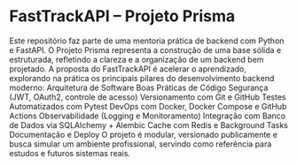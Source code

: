 # FastTrackAPI – Projeto Prisma
 Este repositório faz parte de uma mentoria prática de backend com Python e FastAPI. O Projeto Prisma representa a construção de uma base sólida e estruturada, refletindo a clareza e a organização de um backend bem projetado. A proposta do FastTrackAPI é acelerar o aprendizado, explorando na prática os principais pilares do desenvolvimento backend moderno:  Arquitetura de Software  Boas Práticas de Código  Segurança (JWT, OAuth2, controle de acesso)  Versionamento com Git e GitHub  Testes Automatizados com Pytest  DevOps com Docker, Docker Compose e GitHub Actions  Observabilidade (Logging e Monitoramento)  Integração com Banco de Dados via SQLAlchemy + Alembic  Cache com Redis e Background Tasks  Documentação e Deploy  O projeto é modular, versionado publicamente e busca simular um ambiente profissional, servindo como referência para estudos e futuros sistemas reais.
